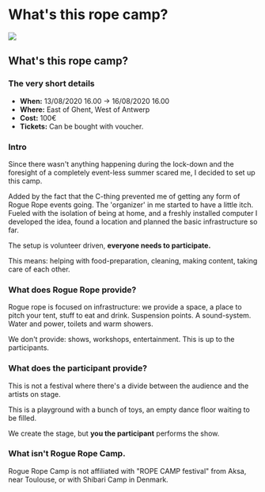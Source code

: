 
# What's this rope camp?

![](../assets/splash.png)

## What's this rope camp?

### The very short details

* **When:** 13/08/2020 16.00 -&gt; 16/08/2020 16.00
* **Where:** East of Ghent, West of Antwerp
* **Cost:** 100€ 
* **Tickets:** Can be bought with voucher.

### Intro

Since there wasn't anything happening during the lock-down and the foresight of a completely event-less summer scared me, I decided to set up this camp.

Added by the fact that the C-thing prevented me of getting any form of Rogue Rope events going. The 'organizer' in me started to have a little itch. Fueled with the isolation of being at home, and a freshly installed computer I developed the idea, found a location and planned the basic infrastructure so far.

The setup is volunteer driven, **everyone needs to participate.**

This means: helping with food-preparation, cleaning, making content, taking care of each other.

### What does Rogue Rope provide?

Rogue rope is focused on infrastructure: we provide a space, a place to pitch your tent, stuff to eat and drink. Suspension points. A sound-system. Water and power, toilets and warm showers.

We don't provide: shows, workshops, entertainment. This is up to the participants.

### What does the participant provide?

This is not a festival where there's a divide between the audience and the artists on stage.

This is a playground with a bunch of toys, an empty dance floor waiting to be filled.

We create the stage, but **you the participant** performs the show.

### What isn't Rogue Rope Camp.

Rogue Rope Camp is not affiliated with "ROPE CAMP festival" from Aksa, near Toulouse, or with Shibari Camp in Denmark.

